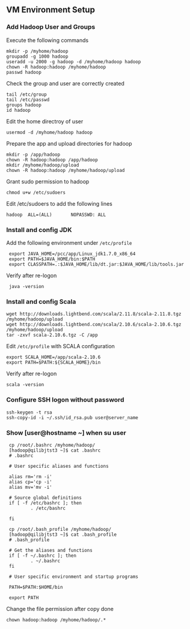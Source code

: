 ## VM Environment Setup

### Add Hadoop User and Groups

Execute the following commands

```Shell
mkdir -p /myhome/hadoop
groupadd -g 1000 hadoop
useradd -u 2000 -g hadoop -d /myhome/hadoop hadoop
chown -R hadoop:hadoop /myhome/hadoop
passwd hadoop
```

Check the group and user are correctly created
```Shell
tail /etc/group
tail /etc/passwd
groups hadoop
id hadoop
```

Edit the home directroy of user
```Shell
usermod -d /myhome/hadoop hadoop
```

Prepare the app and upload directories for hadoop
```shell
mkdir -p /app/hadoop
chown -R hadoop:hadoop /app/hadoop
mkdir /myhome/hadoop/upload
chown -R hadoop:hadoop /myhome/hadoop/upload
```

Grant sudo permission to hadoop
```shell
chmod u+w /etc/sudoers
```

Edit /etc/sudoers to add the following lines
```Shell
hadoop  ALL=(ALL)       NOPASSWD: ALL
```



### Install and config JDK 

Add the following environment under `/etc/profile`

```shell
 export JAVA_HOME=/pcc/app/Linux_jdk1.7.0_x86_64
 export PATH=$JAVA_HOME/bin:$PATH
 export CLASSPATH=.:$JAVA_HOME/lib/dt.jar:$JAVA_HOME/lib/tools.jar
```

Verify after re-logon
```shell
 java -version
```



### Install and config Scala

```shell
wget http://downloads.lightbend.com/scala/2.11.8/scala-2.11.8.tgz /myhome/hadoop/upload
wget http://downloads.lightbend.com/scala/2.10.6/scala-2.10.6.tgz /myhome/hadoop/upload
tar -zxvf scala-2.10.6.tgz -C /app
```

Edit `/etc/profile` with SCALA configuration
```shell
export SCALA_HOME=/app/scala-2.10.6
export PATH=$PATH:${SCALA_HOME}/bin
```

Verify after re-logon
```shell
scala -version
```


### Configure SSH logon without password
```shell
ssh-keygen -t rsa
ssh-copy-id -i ~/.ssh/id_rsa.pub user@server_name
```



### Show [user@hostname ~]  when su user

```shell
 cp /root/.bashrc /myhome/hadoop/
 [hadoop@qilibjtst3 ~]$ cat .bashrc
 # .bashrc

 # User specific aliases and functions

 alias rm='rm -i'
 alias cp='cp -i'
 alias mv='mv -i'

 # Source global definitions
 if [ -f /etc/bashrc ]; then
         . /etc/bashrc

 fi
```

```shell
 cp /root/.bash_profile /myhome/hadoop/
 [hadoop@qilibjtst3 ~]$ cat .bash_profile
 # .bash_profile

 # Get the aliases and functions
 if [ -f ~/.bashrc ]; then
         . ~/.bashrc
 fi

 # User specific environment and startup programs

 PATH=$PATH:$HOME/bin

 export PATH
```

Change the file permission after copy done
```shell
chown hadoop:hadoop /myhome/hadoop/.*
```
